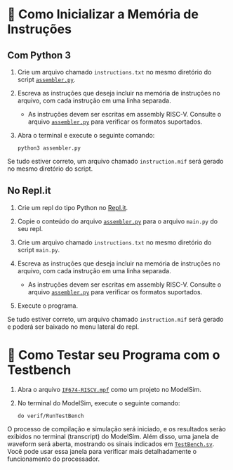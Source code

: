 # 📝 Como Inicializar a Memória de Instruções

## Com Python 3

1. Crie um arquivo chamado `instructions.txt` no mesmo diretório do script [`assembler.py`](assembler.py).

2. Escreva as instruções que deseja incluir na memória de instruções no arquivo, com cada instrução em uma linha separada.
    - As instruções devem ser escritas em assembly RISC-V. Consulte o arquivo [`assembler.py`](assembler.py) para verificar os formatos suportados.

3. Abra o terminal e execute o seguinte comando:
    ```shell
    python3 assembler.py
    ```

Se tudo estiver correto, um arquivo chamado `instruction.mif` será gerado no mesmo diretório do script.

## No Repl.it

1. Crie um repl do tipo Python no [Repl.it](https://repl.it/).

2. Copie o conteúdo do arquivo [`assembler.py`](assembler.py) para o arquivo `main.py` do seu repl.

3. Crie um arquivo chamado `instructions.txt` no mesmo diretório do script `main.py`.

4. Escreva as instruções que deseja incluir na memória de instruções no arquivo, com cada instrução em uma linha separada.
    - As instruções devem ser escritas em assembly RISC-V. Consulte o arquivo [`assembler.py`](assembler.py) para verificar os formatos suportados.

5. Execute o programa.

Se tudo estiver correto, um arquivo chamado `instruction.mif` será gerado e poderá ser baixado no menu lateral do repl.

# 🧪 Como Testar seu Programa com o Testbench

1. Abra o arquivo [`IF674-RISCV.mpf`](..\IF674-RISCV.mpf) como um projeto no ModelSim.

2. No terminal do ModelSim, execute o seguinte comando:
    ```shell
    do verif/RunTestBench
    ```

O processo de compilação e simulação será iniciado, e os resultados serão exibidos no terminal (transcript) do ModelSim. Além disso, uma janela de waveform será aberta, mostrando os sinais indicados em [`TestBench.sv`](TestBench.sv). Você pode usar essa janela para verificar mais detalhadamente o funcionamento do processador.

